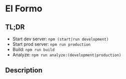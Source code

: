 # El Formo

## TL;DR

-   Start dev server: `npm (start|run development)`
-   Start prod server: `npm run production`
-   Build: `npm run build`
-   Analyze: `npm run analyze:(development|production)`

## Description
